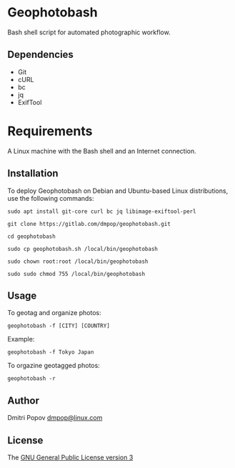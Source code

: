 # Geophotobash

Bash shell script for automated photographic workflow.

## Dependencies

- Git
- cURL
- bc
- jq
- ExifTool

# Requirements

A Linux machine with the Bash shell and an Internet connection.

## Installation

To deploy Geophotobash on Debian and Ubuntu-based Linux distributions, use the following commands:

`sudo apt install git-core curl bc jq libimage-exiftool-perl`

`git clone https://gitlab.com/dmpop/geophotobash.git`

`cd geophotobash`

`sudo cp geophotobash.sh /local/bin/geophotobash`

`sudo chown root:root /local/bin/geophotobash`

`sudo sudo chmod 755 /local/bin/geophotobash`

## Usage

To geotag and organize photos:

`geophotobash -f [CITY] [COUNTRY]`

Example:

`geophotobash -f Tokyo Japan`

To orgazine geotagged photos:

`geophotobash -r`

## Author

Dmitri Popov [dmpop@linux.com](mailto:dmpop@linux.com)

## License

The [GNU General Public License version 3](http://www.gnu.org/licenses/gpl-3.0.en.html)
 
